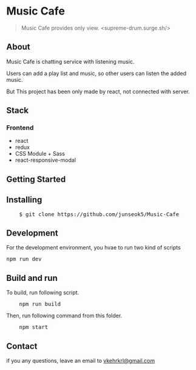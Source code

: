 Music Cafe
==========
> Music Cafe provides only view.
> <supreme-drum.surge.sh/>


## About
Music Cafe is chatting service with listening music.

Users can add a play list and music, so other users can listen the added music.

But This project has been only made by react, not connected with server.

## Stack
### Frontend
* react
* redux
* CSS Module + Sass
* react-responsive-modal

## Getting Started
## Installing
<pre>
    $ git clone https://github.com/junseok5/Music-Cafe 
</pre>

## Development
For the development environment, you hvae to run two kind of scripts

<pre>npm run dev</pre>

## Build and run

To build, run following script.
<pre>
    npm run build
</pre>

Then, run following command from this folder.
<pre>
    npm start
</pre>

## Contact

if you any questions, leave an email to <vkehrkrl@gmail.com>